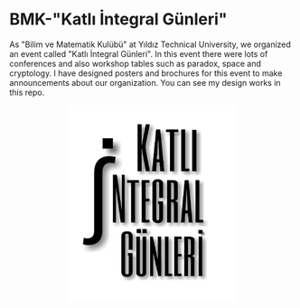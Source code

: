 # BMK-"Katlı İntegral Günleri"
As "Bilim ve Matematik Kulübü" at Yıldız Technical University, we organized an event called "Katlı İntegral Günleri". In this event there were lots of conferences and also workshop tables such as paradox, space and cryptology. I have designed posters and brochures for this event to make announcements about our organization. You can see my design works in this repo.
<p align="center">
<img src="images/Kig_logo.png" width="300" >
</p>
